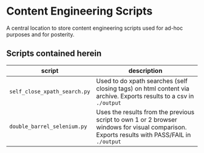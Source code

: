 # Content Engineering Scripts

A central location to store content engineering scripts used for ad-hoc purposes and for posterity.


## Scripts contained herein

| script                       | description                                                                                                                 |
|------------------------------|-----------------------------------------------------------------------------------------------------------------------------|
| `self_close_xpath_search.py` | Used to do xpath searches (self closing tags) on html content via archive. Exports results to a csv in `./output`           |
| `double_barrel_selenium.py`  | Uses the results from the previous script to own 1 or 2 browser windows for visual comparison. Exports results with PASS/FAIL in `./output` |
